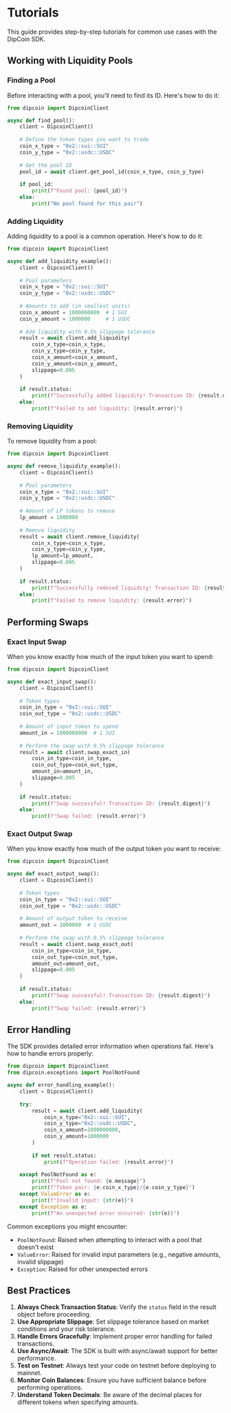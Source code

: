 # Tutorials

This guide provides step-by-step tutorials for common use cases with the DipCoin SDK.

## Working with Liquidity Pools

### Finding a Pool

Before interacting with a pool, you'll need to find its ID. Here's how to do it:

```python
from dipcoin import DipcoinClient

async def find_pool():
    client = DipcoinClient()
    
    # Define the token types you want to trade
    coin_x_type = "0x2::sui::SUI"
    coin_y_type = "0x2::usdc::USDC"
    
    # Get the pool ID
    pool_id = await client.get_pool_id(coin_x_type, coin_y_type)
    
    if pool_id:
        print(f"Found pool: {pool_id}")
    else:
        print("No pool found for this pair")
```

### Adding Liquidity

Adding liquidity to a pool is a common operation. Here's how to do it:

```python
from dipcoin import DipcoinClient

async def add_liquidity_example():
    client = DipcoinClient()
    
    # Pool parameters
    coin_x_type = "0x2::sui::SUI"
    coin_y_type = "0x2::usdc::USDC"
    
    # Amounts to add (in smallest units)
    coin_x_amount = 1000000000  # 1 SUI
    coin_y_amount = 1000000     # 1 USDC
    
    # Add liquidity with 0.5% slippage tolerance
    result = await client.add_liquidity(
        coin_x_type=coin_x_type,
        coin_y_type=coin_y_type,
        coin_x_amount=coin_x_amount,
        coin_y_amount=coin_y_amount,
        slippage=0.005
    )
    
    if result.status:
        print(f"Successfully added liquidity! Transaction ID: {result.digest}")
    else:
        print(f"Failed to add liquidity: {result.error}")
```

### Removing Liquidity

To remove liquidity from a pool:

```python
from dipcoin import DipcoinClient

async def remove_liquidity_example():
    client = DipcoinClient()
    
    # Pool parameters
    coin_x_type = "0x2::sui::SUI"
    coin_y_type = "0x2::usdc::USDC"
    
    # Amount of LP tokens to remove
    lp_amount = 1000000
    
    # Remove liquidity
    result = await client.remove_liquidity(
        coin_x_type=coin_x_type,
        coin_y_type=coin_y_type,
        lp_amount=lp_amount,
        slippage=0.005
    )
    
    if result.status:
        print(f"Successfully removed liquidity! Transaction ID: {result.digest}")
    else:
        print(f"Failed to remove liquidity: {result.error}")
```

## Performing Swaps

### Exact Input Swap

When you know exactly how much of the input token you want to spend:

```python
from dipcoin import DipcoinClient

async def exact_input_swap():
    client = DipcoinClient()
    
    # Token types
    coin_in_type = "0x2::sui::SUI"
    coin_out_type = "0x2::usdc::USDC"
    
    # Amount of input token to spend
    amount_in = 1000000000  # 1 SUI
    
    # Perform the swap with 0.5% slippage tolerance
    result = await client.swap_exact_in(
        coin_in_type=coin_in_type,
        coin_out_type=coin_out_type,
        amount_in=amount_in,
        slippage=0.005
    )
    
    if result.status:
        print(f"Swap successful! Transaction ID: {result.digest}")
    else:
        print(f"Swap failed: {result.error}")
```

### Exact Output Swap

When you know exactly how much of the output token you want to receive:

```python
from dipcoin import DipcoinClient

async def exact_output_swap():
    client = DipcoinClient()
    
    # Token types
    coin_in_type = "0x2::sui::SUI"
    coin_out_type = "0x2::usdc::USDC"
    
    # Amount of output token to receive
    amount_out = 1000000  # 1 USDC
    
    # Perform the swap with 0.5% slippage tolerance
    result = await client.swap_exact_out(
        coin_in_type=coin_in_type,
        coin_out_type=coin_out_type,
        amount_out=amount_out,
        slippage=0.005
    )
    
    if result.status:
        print(f"Swap successful! Transaction ID: {result.digest}")
    else:
        print(f"Swap failed: {result.error}")
```

## Error Handling

The SDK provides detailed error information when operations fail. Here's how to handle errors properly:

```python
from dipcoin import DipcoinClient
from dipcoin.exceptions import PoolNotFound

async def error_handling_example():
    client = DipcoinClient()
    
    try:
        result = await client.add_liquidity(
            coin_x_type="0x2::sui::SUI",
            coin_y_type="0x2::usdc::USDC",
            coin_x_amount=1000000000,
            coin_y_amount=1000000
        )
        
        if not result.status:
            print(f"Operation failed: {result.error}")
            
    except PoolNotFound as e:
        print(f"Pool not found: {e.message}")
        print(f"Token pair: {e.coin_x_type}/{e.coin_y_type}")
    except ValueError as e:
        print(f"Invalid input: {str(e)}")
    except Exception as e:
        print(f"An unexpected error occurred: {str(e)}")
```

Common exceptions you might encounter:

- `PoolNotFound`: Raised when attempting to interact with a pool that doesn't exist
- `ValueError`: Raised for invalid input parameters (e.g., negative amounts, invalid slippage)
- `Exception`: Raised for other unexpected errors

## Best Practices

1. **Always Check Transaction Status**: Verify the `status` field in the result object before proceeding.
2. **Use Appropriate Slippage**: Set slippage tolerance based on market conditions and your risk tolerance.
3. **Handle Errors Gracefully**: Implement proper error handling for failed transactions.
4. **Use Async/Await**: The SDK is built with async/await support for better performance.
5. **Test on Testnet**: Always test your code on testnet before deploying to mainnet.
6. **Monitor Coin Balances**: Ensure you have sufficient balance before performing operations.
7. **Understand Token Decimals**: Be aware of the decimal places for different tokens when specifying amounts.
